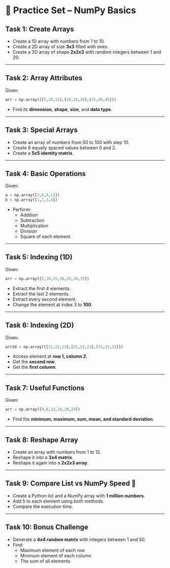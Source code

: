 # 📝 Practice Set – NumPy Basics  

## Task 1: Create Arrays  
- Create a 1D array with numbers from 1 to 10.  
- Create a 2D array of size **3x3** filled with ones.  
- Create a 3D array of shape **2x2x3** with random integers between 1 and 20.  

---

## Task 2: Array Attributes  
Given:  
```python
arr = np.array([[5,10,15],[20,25,30],[35,40,45]])
```
- Find its **dimension**, **shape**, **size**, and **data type**.  

---

## Task 3: Special Arrays  
- Create an array of numbers from 50 to 100 with step 10.  
- Create 8 equally spaced values between 0 and 2.  
- Create a **5x5 identity matrix**.  

---

## Task 4: Basic Operations  
Given:  
```python
a = np.array([3,6,9,12])
b = np.array([1,2,3,4])
```
- Perform:  
  - Addition  
  - Subtraction  
  - Multiplication  
  - Division  
  - Square of each element  

---

## Task 5: Indexing (1D)  
Given:  
```python
arr = np.array([5,10,15,20,25,30,35])
```
- Extract the first 4 elements.  
- Extract the last 2 elements.  
- Extract every second element.  
- Change the element at index 3 to **100**.  

---

## Task 6: Indexing (2D)  
Given:  
```python
arr2d = np.array([[11,12,13],[21,22,23],[31,32,33]])
```
- Access element at **row 1, column 2**.  
- Get the **second row**.  
- Get the **first column**.  

---

## Task 7: Useful Functions  
Given:  
```python
arr = np.array([4,8,12,16,20,24])
```
- Find the **minimum, maximum, sum, mean, and standard deviation**.  

---

## Task 8: Reshape Array  
- Create an array with numbers from 1 to 12.  
- Reshape it into a **3x4 matrix**.  
- Reshape it again into a **2x2x3 array**.  

---

## Task 9: Compare List vs NumPy Speed 🚀  
- Create a Python list and a NumPy array with **1 million numbers**.  
- Add 5 to each element using both methods.  
- Compare the execution time.  

---

## Task 10: Bonus Challenge  
- Generate a **4x4 random matrix** with integers between 1 and 50.  
- Find:  
  - Maximum element of each row  
  - Minimum element of each column  
  - The sum of all elements  
